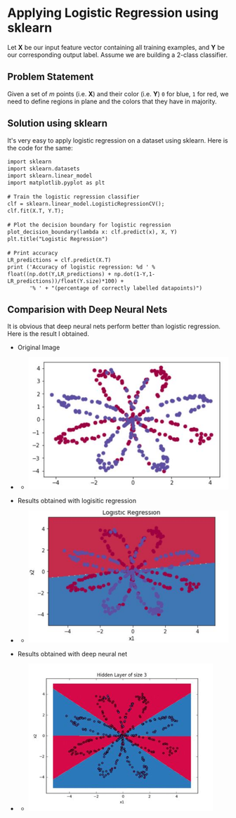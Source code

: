 # Applying Logistic Regression using sklearn

Let __X__ be our input feature vector containing all training examples, and __Y__ be our corresponding output label. Assume we are building a 2-class classifier.
## Problem Statement
Given a set of _m_ points (i.e. __X__) and their color (i.e. __Y__) `0` for blue, `1` for red, we need to define regions in plane and the colors that they have in majority.
## Solution using sklearn
It's very easy to apply logistic regression on a dataset using sklearn. Here is the code for the same:
```python3
import sklearn
import sklearn.datasets
import sklearn.linear_model
import matplotlib.pyplot as plt

# Train the logistic regression classifier
clf = sklearn.linear_model.LogisticRegressionCV();
clf.fit(X.T, Y.T);

# Plot the decision boundary for logistic regression
plot_decision_boundary(lambda x: clf.predict(x), X, Y)
plt.title("Logistic Regression")

# Print accuracy
LR_predictions = clf.predict(X.T)
print ('Accuracy of logistic regression: %d ' % float((np.dot(Y,LR_predictions) + np.dot(1-Y,1-LR_predictions))/float(Y.size)*100) +
       '% ' + "(percentage of correctly labelled datapoints)")
```
## Comparision with Deep Neural Nets
It is obvious that deep neural nets perform better than logistic regression. Here is the result I obtained.
* Original Image
* * ![image info](./images/data.JPG)

* Results obtained with logisitic regression 
* * ![image info](./images/lr.JPG)

* Results obtained with deep neural net 
* * ![image info](./images/nn.JPG)
   

